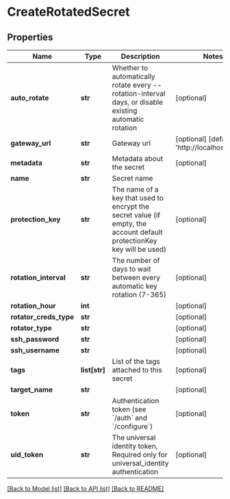 # CreateRotatedSecret

## Properties
Name | Type | Description | Notes
------------ | ------------- | ------------- | -------------
**auto_rotate** | **str** | Whether to automatically rotate every --rotation-interval days, or disable existing automatic rotation | [optional] 
**gateway_url** | **str** | Gateway url | [optional] [default to 'http://localhost:8000']
**metadata** | **str** | Metadata about the secret | [optional] 
**name** | **str** | Secret name | 
**protection_key** | **str** | The name of a key that used to encrypt the secret value (if empty, the account default protectionKey key will be used) | [optional] 
**rotation_interval** | **str** | The number of days to wait between every automatic key rotation (7-365) | [optional] 
**rotation_hour** | **int** |  | [optional] 
**rotator_creds_type** | **str** |  | [optional] 
**rotator_type** | **str** |  | [optional] 
**ssh_password** | **str** |  | [optional] 
**ssh_username** | **str** |  | [optional] 
**tags** | **list[str]** | List of the tags attached to this secret | [optional] 
**target_name** | **str** |  | [optional] 
**token** | **str** | Authentication token (see &#x60;/auth&#x60; and &#x60;/configure&#x60;) | [optional] 
**uid_token** | **str** | The universal identity token, Required only for universal_identity authentication | [optional] 

[[Back to Model list]](../README.md#documentation-for-models) [[Back to API list]](../README.md#documentation-for-api-endpoints) [[Back to README]](../README.md)


